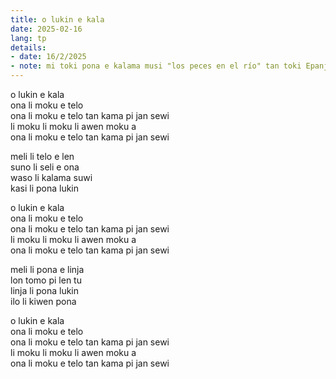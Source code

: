 ```yaml
---
title: o lukin e kala
date: 2025-02-16
lang: tp
details:
- date: 16/2/2025
- note: mi toki pona e kalama musi "los peces en el río" tan toki Epanjo.
---
```


o lukin e kala  
ona li moku e telo  
ona li moku e telo tan kama pi jan sewi  
li moku li moku li awen moku a  
ona li moku e telo tan kama pi jan sewi  

meli li telo e len  
suno li seli e ona  
waso li kalama suwi  
kasi li pona lukin  

o lukin e kala  
ona li moku e telo  
ona li moku e telo tan kama pi jan sewi  
li moku li moku li awen moku a  
ona li moku e telo tan kama pi jan sewi  

meli li pona e linja  
lon tomo pi len tu  
linja li pona lukin  
ilo li kiwen pona  

o lukin e kala  
ona li moku e telo  
ona li moku e telo tan kama pi jan sewi  
li moku li moku li awen moku a  
ona li moku e telo tan kama pi jan sewi  

